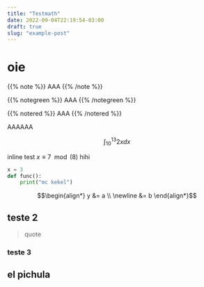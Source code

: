 ```yaml
---
title: "Testmath"
date: 2022-09-04T22:19:54-03:00
draft: true
slug: "example-post"
---
```



# oie

{{% note %}}
AAA
{{% /note %}}

{{% notegreen %}}
AAA
{{% /notegreen %}}

{{% notered %}}
AAA
{{% /notered %}}

AAAAAA

$$\int_{10}^{13} 2xdx$$

inline test $x \equiv 7 \mod (8)$ hihi

```py
x = 3
def func():
	print("mc kekel")
```

$$\begin{align*} y &= a \\
\newline &= b \end{align*}$$

## teste 2

> quote
### teste 3

## el pichula
